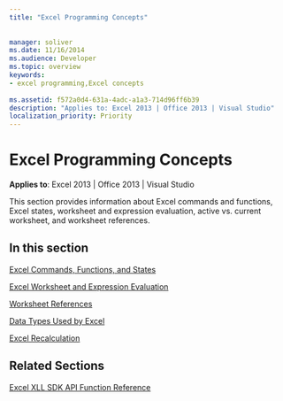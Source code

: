```yaml
---
title: "Excel Programming Concepts"
 
 
manager: soliver
ms.date: 11/16/2014
ms.audience: Developer
ms.topic: overview
keywords:
- excel programming,Excel concepts
 
ms.assetid: f572a0d4-631a-4adc-a1a3-714d96ff6b39
description: "Applies to: Excel 2013 | Office 2013 | Visual Studio"
localization_priority: Priority
---
```


# Excel Programming Concepts

 **Applies to**: Excel 2013 | Office 2013 | Visual Studio 
  
This section provides information about Excel commands and functions, Excel states, worksheet and expression evaluation, active vs. current worksheet, and worksheet references.
  
## In this section

[Excel Commands, Functions, and States](excel-commands-functions-and-states.md)
  
> 
    
[Excel Worksheet and Expression Evaluation](excel-worksheet-and-expression-evaluation.md)
  
> 
    
[Worksheet References](worksheet-references.md)
  
> 
    
[Data Types Used by Excel](data-types-used-by-excel.md)
  
> 
    
[Excel Recalculation](excel-recalculation.md)
  
> 
    
## Related Sections

[Excel XLL SDK API Function Reference](excel-xll-sdk-api-function-reference.md)
  
> 
    

